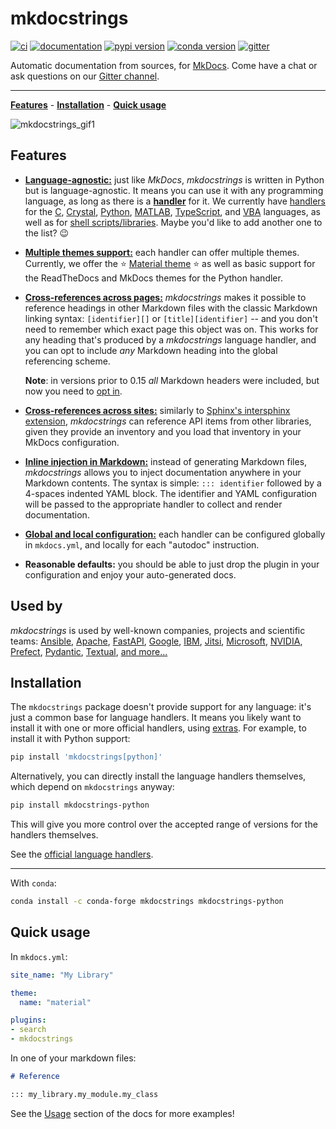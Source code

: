 # mkdocstrings

[![ci](https://github.com/mkdocstrings/mkdocstrings/workflows/ci/badge.svg)](https://github.com/mkdocstrings/mkdocstrings/actions?query=workflow%3Aci)
[![documentation](https://img.shields.io/badge/docs-mkdocs-708FCC.svg?style=flat)](https://mkdocstrings.github.io/)
[![pypi version](https://img.shields.io/pypi/v/mkdocstrings.svg)](https://pypi.org/project/mkdocstrings/)
[![conda version](https://img.shields.io/conda/vn/conda-forge/mkdocstrings)](https://anaconda.org/conda-forge/mkdocstrings)
[![gitter](https://badges.gitter.im/join%20chat.svg)](https://app.gitter.im/#/room/#mkdocstrings:gitter.im)

Automatic documentation from sources, for [MkDocs](https://www.mkdocs.org/).
Come have a chat or ask questions on our [Gitter channel](https://gitter.im/mkdocstrings/community).

---

**[Features](#features)** - **[Installation](#installation)** - **[Quick usage](#quick-usage)**

![mkdocstrings_gif1](https://user-images.githubusercontent.com/3999221/77157604-fb807480-6aa1-11ea-99e0-d092371d4de0.gif)

## Features

- [**Language-agnostic:**](https://mkdocstrings.github.io/handlers/overview/)
  just like *MkDocs*, *mkdocstrings* is written in Python but is language-agnostic.
  It means you can use it with any programming language, as long as there is a
  [**handler**](https://mkdocstrings.github.io/reference/handlers/base/) for it.
  We currently have [handlers](https://mkdocstrings.github.io/handlers/overview/) for the
  [C](https://mkdocstrings.github.io/c/),
  [Crystal](https://mkdocstrings.github.io/crystal/),
  [Python](https://mkdocstrings.github.io/python/),
  [MATLAB](https://watermarkhu.nl/mkdocstrings-matlab/),
  [TypeScript](https://mkdocstrings.github.io/typescript/), and
  [VBA](https://pypi.org/project/mkdocstrings-vba/) languages,
  as well as for [shell scripts/libraries](https://mkdocstrings.github.io/shell/).
  Maybe you'd like to add another one to the list? :wink:

- [**Multiple themes support:**](https://mkdocstrings.github.io/theming/)
  each handler can offer multiple themes. Currently, we offer the
  :star: [Material theme](https://squidfunk.github.io/mkdocs-material/) :star:
  as well as basic support for the ReadTheDocs and MkDocs themes for the Python handler.

- [**Cross-references across pages:**](https://mkdocstrings.github.io/usage/#cross-references)
  *mkdocstrings* makes it possible to reference headings in other Markdown files with the classic Markdown linking
  syntax: `[identifier][]` or `[title][identifier]` -- and you don't need to remember which exact page this object was
  on. This works for any heading that's produced by a *mkdocstrings* language handler, and you can opt to include
  *any* Markdown heading into the global referencing scheme.

    **Note**: in versions prior to 0.15 *all* Markdown headers were included, but now you need to
    [opt in](https://mkdocstrings.github.io/usage/#cross-references-to-any-markdown-heading).

- [**Cross-references across sites:**](https://mkdocstrings.github.io/usage/#cross-references-to-other-projects-inventories)
  similarly to [Sphinx's intersphinx extension](https://www.sphinx-doc.org/en/master/usage/extensions/intersphinx.html),
  *mkdocstrings* can reference API items from other libraries, given they provide an inventory and you load
  that inventory in your MkDocs configuration.

- [**Inline injection in Markdown:**](https://mkdocstrings.github.io/usage/)
  instead of generating Markdown files, *mkdocstrings* allows you to inject
  documentation anywhere in your Markdown contents. The syntax is simple: `::: identifier` followed by a 4-spaces
  indented YAML block. The identifier and YAML configuration will be passed to the appropriate handler
  to collect and render documentation.

- [**Global and local configuration:**](https://mkdocstrings.github.io/usage/#global-options)
  each handler can be configured globally in `mkdocs.yml`, and locally for each
  "autodoc" instruction.

- **Reasonable defaults:**
  you should be able to just drop the plugin in your configuration and enjoy your auto-generated docs.

## Used by

*mkdocstrings* is used by well-known companies, projects and scientific teams:
[Ansible](https://molecule.readthedocs.io/configuration/),
[Apache](https://streampipes.apache.org/docs/docs/python/latest/reference/client/client/),
[FastAPI](https://fastapi.tiangolo.com/reference/fastapi/),
[Google](https://docs.kidger.site/jaxtyping/api/runtime-type-checking/),
[IBM](https://ds4sd.github.io/docling/api_reference/document_converter/),
[Jitsi](https://jitsi.github.io/jiwer/reference/alignment/),
[Microsoft](https://microsoft.github.io/presidio/api/analyzer_python/),
[NVIDIA](https://nvidia.github.io/bionemo-framework/main/references/API_reference/bionemo/core/api/),
[Prefect](https://docs.prefect.io/2.10.12/api-ref/prefect/agent/),
[Pydantic](https://docs.pydantic.dev/dev-v2/api/main/),
[Textual](https://textual.textualize.io/api/app/),
[and more...](https://github.com/mkdocstrings/mkdocstrings/network/dependents)

## Installation

The `mkdocstrings` package doesn't provide support for any language: it's just a common base for language handlers.
It means you likely want to install it with one or more official handlers, using [extras](https://packaging.python.org/en/latest/specifications/dependency-specifiers/#extras).
For example, to install it with Python support:

```bash
pip install 'mkdocstrings[python]'
```

Alternatively, you can directly install the language handlers themselves,
which depend on `mkdocstrings` anyway:

```bash
pip install mkdocstrings-python
```

This will give you more control over the accepted range of versions for the handlers themselves.

See the [official language handlers](https://mkdocstrings.github.io/handlers/overview/).

---

With `conda`:

```bash
conda install -c conda-forge mkdocstrings mkdocstrings-python
```

## Quick usage

In `mkdocs.yml`:

```yaml
site_name: "My Library"

theme:
  name: "material"

plugins:
- search
- mkdocstrings
```

In one of your markdown files:

```markdown
# Reference

::: my_library.my_module.my_class
```

See the [Usage](https://mkdocstrings.github.io/usage) section of the docs for more examples!

